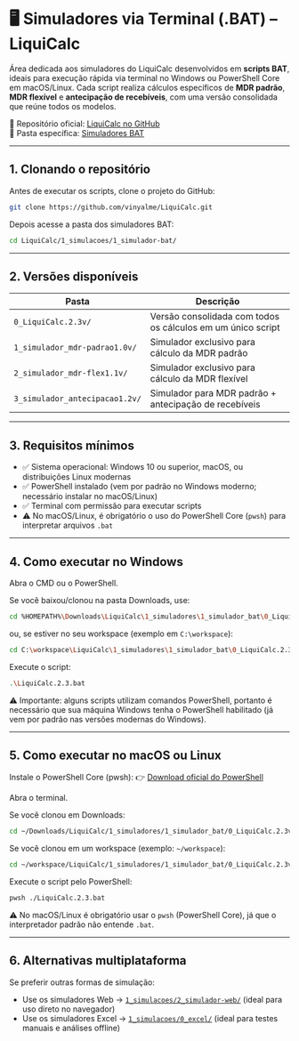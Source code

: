 # 🖥️ Simuladores via Terminal (.BAT) – LiquiCalc

Área dedicada aos simuladores do LiquiCalc desenvolvidos em **scripts BAT**, ideais para execução rápida via terminal no Windows ou PowerShell Core em macOS/Linux. Cada script realiza cálculos específicos de **MDR padrão**, **MDR flexível** e **antecipação de recebíveis**, com uma versão consolidada que reúne todos os modelos.

📂 Repositório oficial: [LiquiCalc no GitHub](https://github.com/vinyalme/LiquiCalc)  
📂 Pasta específica: [Simuladores BAT](https://github.com/vinyalme/LiquiCalc/tree/main/1_simuladores/1_simulador_bat)

---

## 1. Clonando o repositório

Antes de executar os scripts, clone o projeto do GitHub:

```bash
git clone https://github.com/vinyalme/LiquiCalc.git
```

Depois acesse a pasta dos simuladores BAT:

```bash
cd LiquiCalc/1_simulacoes/1_simulador-bat/
```

---

## 2. Versões disponíveis

| Pasta | Descrição |
|-------|-----------|
| `0_LiquiCalc.2.3v/` | Versão consolidada com todos os cálculos em um único script |
| `1_simulador_mdr-padrao1.0v/` | Simulador exclusivo para cálculo da MDR padrão |
| `2_simulador_mdr-flex1.1v/` | Simulador exclusivo para cálculo da MDR flexível |
| `3_simulador_antecipacao1.2v/` | Simulador para MDR padrão + antecipação de recebíveis |

---

## 3. Requisitos mínimos

- ✅ Sistema operacional: Windows 10 ou superior, macOS, ou distribuições Linux modernas
- ✅ PowerShell instalado (vem por padrão no Windows moderno; necessário instalar no macOS/Linux)
- ✅ Terminal com permissão para executar scripts
- ⚠️ No macOS/Linux, é obrigatório o uso do PowerShell Core (`pwsh`) para interpretar arquivos `.bat`

---

## 4. Como executar no Windows

Abra o CMD ou o PowerShell.

Se você baixou/clonou na pasta Downloads, use:

```bash
cd %HOMEPATH%\Downloads\LiquiCalc\1_simuladores\1_simulador_bat\0_LiquiCalc.2.3v
```

ou, se estiver no seu workspace (exemplo em `C:\workspace`):

```bash
cd C:\workspace\LiquiCalc\1_simuladores\1_simulador_bat\0_LiquiCalc.2.3v
```

Execute o script:

```bash
.\LiquiCalc.2.3.bat
```

⚠️ Importante: alguns scripts utilizam comandos PowerShell, portanto é necessário que sua máquina Windows tenha o PowerShell habilitado (já vem por padrão nas versões modernas do Windows).

---

## 5. Como executar no macOS ou Linux

Instale o PowerShell Core (pwsh): 👉 [Download oficial do PowerShell](https://github.com/PowerShell/PowerShell)

Abra o terminal.

Se você clonou em Downloads:

```bash
cd ~/Downloads/LiquiCalc/1_simuladores/1_simulador_bat/0_LiquiCalc.2.3v
```

Se você clonou em um workspace (exemplo: `~/workspace`):

```bash
cd ~/workspace/LiquiCalc/1_simuladores/1_simulador_bat/0_LiquiCalc.2.3v
```

Execute o script pelo PowerShell:

```bash
pwsh ./LiquiCalc.2.3.bat
```

⚠️ No macOS/Linux é obrigatório usar o `pwsh` (PowerShell Core), já que o interpretador padrão não entende `.bat`.

---

## 6. Alternativas multiplataforma

Se preferir outras formas de simulação:

- Use os simuladores Web → [`1_simulacoes/2_simulador-web/`](https://github.com/vinyalme/LiquiCalc/tree/main/1_simuladores/2_simulador_web) (ideal para uso direto no navegador)
- Use os simuladores Excel → [`1_simulacoes/0_excel/`](https://github.com/vinyalme/LiquiCalc/tree/main/1_simuladores/0_excel) (ideal para testes manuais e análises offline)

